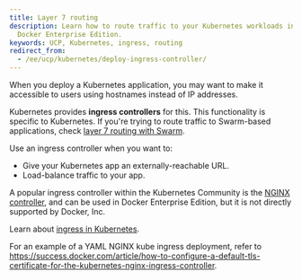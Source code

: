```yaml
---
title: Layer 7 routing
description: Learn how to route traffic to your Kubernetes workloads in
  Docker Enterprise Edition.
keywords: UCP, Kubernetes, ingress, routing
redirect_from:
  - /ee/ucp/kubernetes/deploy-ingress-controller/
---
```


When you deploy a Kubernetes application, you may want to make it accessible
to users using hostnames instead of IP addresses.

Kubernetes provides **ingress controllers** for this. This functionality is
specific to Kubernetes. If you're trying to route traffic to Swarm-based
applications, check [layer 7 routing with Swarm](../interlock/index.md).

Use an ingress controller when you want to:

* Give your Kubernetes app an externally-reachable URL.
* Load-balance traffic to your app.

A popular ingress controller within the Kubernetes Community is the [NGINX controller](https://github.com/kubernetes/ingress-nginx), and can be used in Docker Enterprise Edition, but it is not directly supported by Docker, Inc.

Learn about [ingress in Kubernetes](https://v1-11.docs.kubernetes.io/docs/concepts/services-networking/ingress/). 

For an example of a YAML NGINX kube ingress deployment, refer to <https://success.docker.com/article/how-to-configure-a-default-tls-certificate-for-the-kubernetes-nginx-ingress-controller>.

